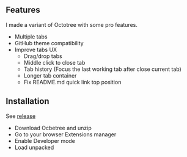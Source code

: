 
## Features

I made a variant of Octotree with some pro features.

- Multiple tabs
- GitHub theme compatibility
- Improve tabs UX
  + Drag/drop tabs
  + Middle click to close tab
  + Tab history (Focus the last working tab after close current tab)
  + Longer tab container
  + Fix README.md quick link top position


## Installation

See [release](https://github.com/bluevariant/ocbetree/releases)

- Download Ocbetree and unzip
- Go to your browser Extensions manager
- Enable Developer mode
- Load unpacked